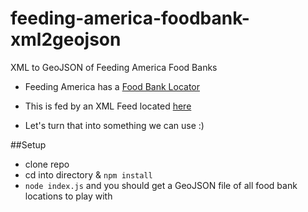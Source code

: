 # feeding-america-foodbank-xml2geojson
XML to GeoJSON of Feeding America Food Banks

- Feeding America has a [Food Bank Locator](http://www.feedingamerica.org/find-your-local-foodbank/) 

- This is fed by an XML Feed located [here](http://ws.feedingamerica.org/FAWebService.asmx/GetAllOrganizations)

- Let's turn that into something we can use :)

##Setup
- clone repo
- cd into directory & `npm install`
- `node index.js` and you should get a GeoJSON file of all food bank locations to play with